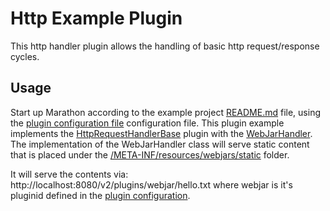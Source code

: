 # Http Example Plugin

This http handler plugin allows the handling of basic http request/response cycles.

## Usage

Start up Marathon according to the example project [README.md](../README.md) file, using the [plugin configuration file](https://github.com/mesosphere/marathon-example-plugins/blob/master/http/src/main/resources/mesosphere/marathon/example/plugin/http/plugin-conf.json) configuration file.  This plugin example implements the [HttpRequestHandlerBase](https://github.com/mesosphere/marathon/blob/master/plugin-interface/src/main/scala/mesosphere/marathon/plugin/http/HttpRequestHandlerBase.scala) plugin with the [WebJarHandler](https://github.com/mesosphere/marathon-example-plugins/blob/master/http/src/main/scala/mesosphere/marathon/example/plugin/http/WebJarHandler.scala).   The implementation of the WebJarHandler class will serve static content that is placed under the [/META-INF/resources/webjars/static](https://github.com/mesosphere/marathon-example-plugins/blob/master/http/src/main/scala/mesosphere/marathon/example/plugin/http/WebJarHandler.scala#L11) folder.

It will serve the contents via: http://localhost:8080/v2/plugins/webjar/hello.txt where webjar is it's pluginid defined in the [plugin configuration](https://github.com/mesosphere/marathon-example-plugins/blob/master/http/src/main/resources/mesosphere/marathon/example/plugin/http/plugin-conf.json#L3).

